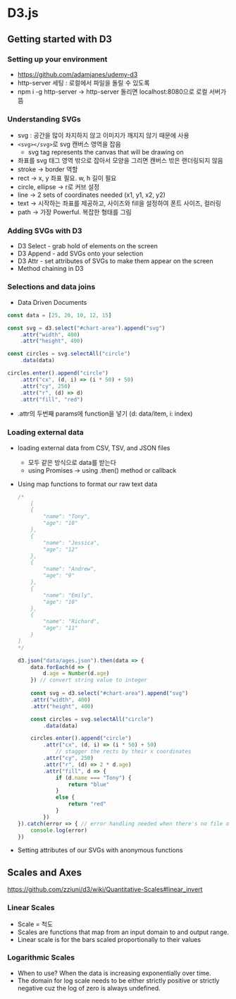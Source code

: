# D3.js

## Getting started with D3

### Setting up your environment

- https://github.com/adamjanes/udemy-d3
- http-server 세팅 : 로컬에서 파일을 돌릴 수 있도록
- npm i -g http-server → http-server 돌리면 localhost:8080으로 로컬 서버가 뜸

### Understanding SVGs

- svg : 공간을 많이 차지하지 않고 이미지가 깨지지 않기 때문에 사용
- `<svg></svg>`로 svg 캔버스 영역을 잡음
    - svg tag represents the canvas that will be drawing on
- 좌표를 svg 태그 영역 밖으로 잡아서 모양을 그리면 캔버스 밖은 랜더링되지 않음
- stroke → border 역할
- rect → x, y 좌표 필요. w, h 길이 필요    
- circle, ellipse → r로 커브 설정
- line → 2 sets of coordinates needed (x1, y1, x2, y2)
- text → 시작하는 좌표를 제공하고, 사이즈와 fill을 설정하여 폰트 사이즈, 컬러링
- path → 가장 Powerful. 복잡한 형태를 그림


### Adding SVGs with D3

- D3 Select - grab hold of elements on the screen    
- D3 Append - add SVGs onto your selection
- D3 Attr - set attributes of SVGs to make them appear on the screen    
- Method chaining in D3    

### Selections and data joins

- Data Driven Documents

```jsx
const data = [25, 20, 10, 12, 15]

const svg = d3.select("#chart-area").append("svg")
	.attr("width", 400)
	.attr("height", 400)

const circles = svg.selectAll("circle")
	.data(data)

circles.enter().append("circle")
	.attr("cx", (d, i) => (i * 50) + 50)
	.attr("cy", 250)
	.attr("r", (d) => d)
	.attr("fill", "red")
```

- .attr의 두번째 params에 function을 넣기 (d: data/item, i: index)

### Loading external data

- loading external data from CSV, TSV, and JSON files
    - 모두 같은 방식으로 data를 받는다
    - using Promises → using .then() method or callback
- Using map functions to format our raw text data
    
    ```jsx
    /*
    	[
    	{
    		"name": "Tony",
    		"age": "10"
    	},
    	{
    		"name": "Jessica",
    		"age": "12"
    	},
    	{
    		"name": "Andrew",
    		"age": "9"
    	},
    	{
    		"name": "Emily",
    		"age": "10"
    	},
    	{
    		"name": "Richard",
    		"age": "11"
    	}
    ]
    */
    
    d3.json("data/ages.json").then(data => {
    	data.forEach(d => {
    		d.age = Number(d.age)
    	}) // convert string value to integer
    	
    	const svg = d3.select("#chart-area").append("svg")
    	.attr("width", 400)
    	.attr("height", 400)
    
    	const circles = svg.selectAll("circle")
    		.data(data)
    
    	circles.enter().append("circle")
    		.attr("cx", (d, i) => (i * 50) + 50) 
    			// stagger the rects by their x coordinates
    		.attr("cy", 250)
    		.attr("r", (d) => 2 * d.age)
    		.attr("fill", d => {
    			if (d.name === "Tony") {
    				return "blue"
    			}
    			else {
    				return "red"
    			}
    		})
    }).catch(error => { // error handling needed when there's no file on given path
    	console.log(error)
    })
    ```
    
- Setting attributes of our SVGs with anonymous functions

## Scales and Axes
https://github.com/zziuni/d3/wiki/Quantitative-Scales#linear_invert   

### Linear Scales

- Scale = 척도
- Scales are functions that map from an input domain to and output range.
- Linear scale is for the bars scaled proportionally to their values

### Logarithmic Scales

- When to use? When the data is increasing exponentially over time.
- The domain for log scale needs to be either strictly positive or strictly negative cuz the log of zero is always undefined.